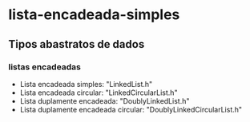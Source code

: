 # lista-encadeada-simples

## Tipos abastratos de dados 

### listas encadeadas


 - Lista encadeada simples: "LinkedList.h"
 - Lista encadeada circular: "LinkedCircularList.h"
 - Lista duplamente encadeada: "DoublyLinkedList.h" 
 - Lista duplamente encadeada circular: "DoublyLinkedCircularList.h" 
